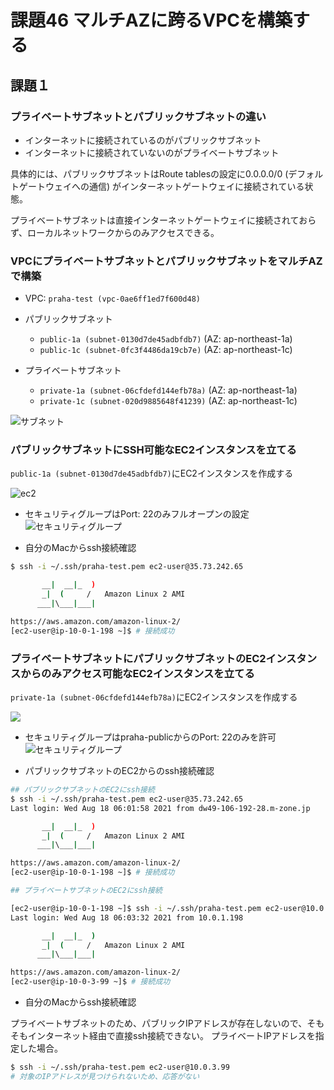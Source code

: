 # 課題46 マルチAZに跨るVPCを構築する

## 課題１

### プライベートサブネットとパブリックサブネットの違い

- インターネットに接続されているのがパブリックサブネット
- インターネットに接続されていないのがプライベートサブネット

具体的には、パブリックサブネットはRoute tablesの設定に0.0.0.0/0 (デフォルトゲートウェイへの通信) がインターネットゲートウェイに接続されている状態。

プライベートサブネットは直接インターネットゲートウェイに接続されておらず、ローカルネットワークからのみアクセスできる。

### VPCにプライベートサブネットとパブリックサブネットをマルチAZで構築

- VPC: `praha-test (vpc-0ae6ff1ed7f600d48)`

- パブリックサブネット
  - `public-1a (subnet-0130d7de45adbfdb7)` (AZ: ap-northeast-1a)
  - `public-1c (subnet-0fc3f4486da19cb7e)` (AZ: ap-northeast-1c)


- プライベートサブネット
  - `private-1a (subnet-06cfdefd144efb78a)` (AZ: ap-northeast-1a)
  - `private-1c (subnet-020d9885648f41239)` (AZ: ap-northeast-1c)

![サブネット](https://user-images.githubusercontent.com/32977282/129843415-1e1ea1a3-721c-43d6-8eb5-c53eed8216c2.png)

### パブリックサブネットにSSH可能なEC2インスタンスを立てる

`public-1a (subnet-0130d7de45adbfdb7)`にEC2インスタンスを作成する

![ec2](https://user-images.githubusercontent.com/32977282/129845115-478f2fc6-6223-44e1-be94-d33d20fc0793.png)

- セキュリティグループはPort: 22のみフルオープンの設定
![セキュリティグループ](https://user-images.githubusercontent.com/32977282/129845041-639c127e-08e0-4ff0-aa65-96352a2ee770.png)

- 自分のMacからssh接続確認
```sh
$ ssh -i ~/.ssh/praha-test.pem ec2-user@35.73.242.65

       __|  __|_  )
       _|  (     /   Amazon Linux 2 AMI
      ___|\___|___|

https://aws.amazon.com/amazon-linux-2/
[ec2-user@ip-10-0-1-198 ~]$ # 接続成功
```

### プライベートサブネットにパブリックサブネットのEC2インスタンスからのみアクセス可能なEC2インスタンスを立てる

`private-1a (subnet-06cfdefd144efb78a)`にEC2インスタンスを作成する

![](https://user-images.githubusercontent.com/32977282/129846177-2501fc2e-f6aa-4022-b41a-c2c960f6af6b.png)

- セキュリティグループはpraha-publicからのPort: 22のみを許可
![セキュリティグループ](https://user-images.githubusercontent.com/32977282/129846409-839e7210-c0f6-4c17-84f0-4531aa94921f.png)

- パブリックサブネットのEC2からのssh接続確認
```sh
## パブリックサブネットのEC2にssh接続
$ ssh -i ~/.ssh/praha-test.pem ec2-user@35.73.242.65
Last login: Wed Aug 18 06:01:58 2021 from dw49-106-192-28.m-zone.jp

       __|  __|_  )
       _|  (     /   Amazon Linux 2 AMI
      ___|\___|___|

https://aws.amazon.com/amazon-linux-2/
[ec2-user@ip-10-0-1-198 ~]$ # 接続成功

## プライベートサブネットのEC2にssh接続

[ec2-user@ip-10-0-1-198 ~]$ ssh -i ~/.ssh/praha-test.pem ec2-user@10.0.3.99
Last login: Wed Aug 18 06:03:32 2021 from 10.0.1.198

       __|  __|_  )
       _|  (     /   Amazon Linux 2 AMI
      ___|\___|___|

https://aws.amazon.com/amazon-linux-2/
[ec2-user@ip-10-0-3-99 ~]$ # 接続成功
```

- 自分のMacからssh接続確認

プライベートサブネットのため、パブリックIPアドレスが存在しないので、そもそもインターネット経由で直接ssh接続できない。
プライベートIPアドレスを指定した場合。
```sh
$ ssh -i ~/.ssh/praha-test.pem ec2-user@10.0.3.99
# 対象のIPアドレスが見つけられないため、応答がない
```

